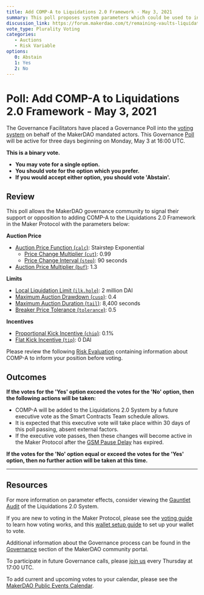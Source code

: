 ```yaml
---
title: Add COMP-A to Liquidations 2.0 Framework - May 3, 2021
summary: This poll proposes system parameters which could be used to initialize COMP-A with the Liquidations 2.0 Framework.
discussion_link: https://forum.makerdao.com/t/remaining-vaults-liquidations-2-0-parameters/7753
vote_type: Plurality Voting
categories:
   - Auctions
   - Risk Variable
options:
   0: Abstain
   1: Yes
   2: No
---
```

# Poll: Add COMP-A to Liquidations 2.0 Framework - May 3, 2021

The Governance Facilitators have placed a Governance Poll into the [voting system](https://vote.makerdao.com/polling) on behalf of the MakerDAO mandated actors. This Governance [Poll](https://community-development.makerdao.com/en/learn/governance/on-chain-gov) will be active for three days beginning on Monday, May 3 at 16:00 UTC.

**This is a binary vote.** 
- **You may vote for a single option.** 
- **You should vote for the option which you prefer.**
- **If you would accept either option, you should vote 'Abstain'.**

## Review

This poll allows the MakerDAO governance community to signal their support or opposition to adding COMP-A to the Liquidations 2.0 Framework in the Maker Protocol with the parameters below:

**Auction Price**
* [Auction Price Function (`calc`)](https://community-development.makerdao.com/en/learn/governance/param-auction-price-function): Stairstep Exponential
   * [Price Change Multiplier (`cut`)](https://community-development.makerdao.com/en/learn/governance/param-auction-price-function): 0.99
   * [Price Change Interval (`step`)](https://community-development.makerdao.com/en/learn/governance/param-auction-price-function): 90 seconds
* [Auction Price Multiplier (`buf`)](https://community-development.makerdao.com/en/learn/governance/param-auction-price-multiplier): 1.3

**Limits**
* [Local Liquidation Limit (`ilk.hole`)](https://community-development.makerdao.com/en/learn/governance/param-local-liquidation-limit): 2 million DAI
* [Maximum Auction Drawdown (`cusp`)](https://community-development.makerdao.com/en/learn/governance/param-max-auction-drawdown): 0.4
* [Maximum Auction Duration (`tail`)](https://community-development.makerdao.com/en/learn/governance/param-max-auction-duration): 8,400 seconds
* [Breaker Price Tolerance (`tolerance`)](https://community-development.makerdao.com/en/learn/governance/param-breaker-price-tolerance): 0.5

**Incentives**
* [Proportional Kick Incentive (`chip`)](https://community-development.makerdao.com/en/learn/governance/param-proportional-kick-incentive): 0.1%
* [Flat Kick Incentive (`tip`)](https://community-development.makerdao.com/en/learn/governance/param-flat-kick-incentive): 0 DAI

Please review the following [Risk Evaluation](https://forum.makerdao.com/t/remaining-vaults-liquidations-2-0-parameters/7753) containing information about COMP-A to inform your position before voting.

## Outcomes

**If the votes for the 'Yes' option exceed the votes for the 'No' option, then the following actions will be taken:**
* COMP-A will be added to the Liquidations 2.0 System by a future executive vote as the Smart Contracts Team schedule allows. 
* It is expected that this executive vote will take place within 30 days of this poll passing, absent external factors.
* If the executive vote passes, then these changes will become active in the Maker Protocol after the [GSM Pause Delay](https://community-development.makerdao.com/en/learn/governance/param-gsm-pause-delay) has expired.

**If the votes for the 'No' option equal or exceed the votes for the 'Yes' option, then no further action will be taken at this time.**

---

## Resources

For more information on parameter effects, consider viewing the [Gauntlet Audit](https://maker-report.gauntlet.network/) of the Liquidations 2.0 System. 

If you are new to voting in the Maker Protocol, please see the [voting guide](https://community-development.makerdao.com/en/learn/governance/how-voting-works/) to learn how voting works, and this [wallet setup guide](https://community-development.makerdao.com/en/learn/governance/voting-setup/) to set up your wallet to vote.

Additional information about the Governance process can be found in the [Governance](https://community-development.makerdao.com/en/learn/governance) section of the MakerDAO community portal.

To participate in future Governance calls, please [join us](https://github.com/makerdao/community/tree/master/governance/governance-and-risk-meetings) every Thursday at 17:00 UTC.

To add current and upcoming votes to your calendar, please see the [MakerDAO Public Events Calendar](https://calendar.google.com/calendar/embed?src=makerdao.com_3efhm2ghipksegl009ktniomdk%40group.calendar.google.com&ctz=UTC&mode=week&showCalendars=0&showPrint=0).